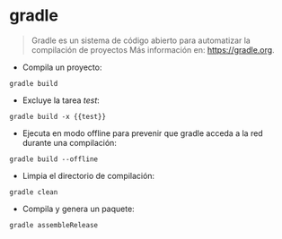 # gradle

> Gradle es un sistema de código abierto para automatizar la compilación de proyectos
> Más información en: <https://gradle.org>.

- Compila un proyecto:

`gradle build`

- Excluye la tarea *test*:

`gradle build -x {{test}}`

- Ejecuta en modo offline para prevenir que gradle acceda a la red durante una compilación:

`gradle build --offline`

- Limpia el directorio de compilación:

`gradle clean`

- Compila y genera un paquete:

`gradle assembleRelease`
